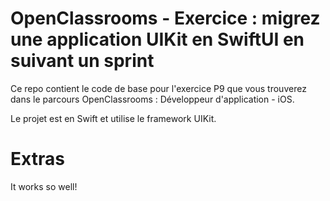 # OpenClassrooms - Exercice : migrez une application UIKit en SwiftUI en suivant un sprint
Ce repo contient le code de base pour l'exercice P9 que vous trouverez dans le parcours OpenClassrooms : Développeur d'application - iOS.

Le projet est en Swift et utilise le framework UIKit.

# Extras

It works so well!
